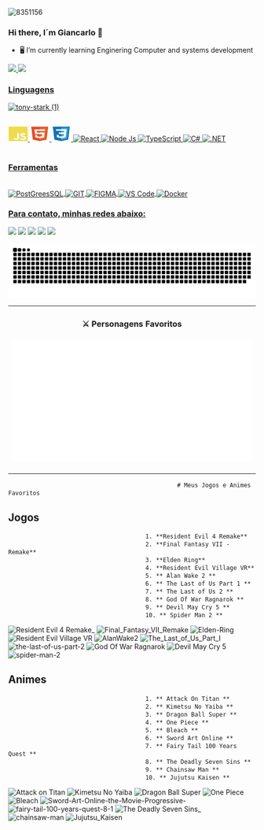 ![8351156](https://github.com/Gian-UC/Gian-UC/assets/144973904/de7de313-7ebf-40ae-8f3e-de022b86f082)
### Hi there, I´m Giancarlo 👋

- 🖥️ I’m currently learning Enginering Computer and systems development

 <div>
   <a href="https://github.com/Gian-UC">
   <img height="180em" src="https://github-readme-stats.vercel.app/api?username=Gian-UC&show_icons=true&theme=dark&include_all_commits=true&count_private=true"/>
   <img height="180em" src="https://github-readme-stats.vercel.app/api/top-langs/?username=Gian-UC&layout=compact&langs_count=6&theme=dark"/>   
</div>




### Linguagens
![tony-stark (1)](https://github.com/Gian-UC/Gian-UC/assets/144973904/26137b5b-d5a6-427f-a263-3b166d6f6016)
    
<div style="display: inline_block"><br>
  <img align="" alt="Js" height="30" width="40" src="https://raw.githubusercontent.com/devicons/devicon/master/icons/javascript/javascript-plain.svg">
  <img align="" alt="HTML" height="30" width="40" src="https://raw.githubusercontent.com/devicons/devicon/master/icons/html5/html5-original.svg">
  <img align="" alt="CSS" height="30" width="40" src="https://raw.githubusercontent.com/devicons/devicon/master/icons/css3/css3-original.svg">
  <img align="" alt="React" height="30" width="40" src="https://cdn.jsdelivr.net/gh/devicons/devicon/icons/react/react-original.svg">          
  <img align="" alt="Node Js" height="30" width="40" src="https://cdn.jsdelivr.net/gh/devicons/devicon/icons/nodejs/nodejs-original-wordmark.svg">        
  <img align="" alt="TypeScript" height="30" width="40" src="https://cdn.jsdelivr.net/gh/devicons/devicon/icons/typescript/typescript-original.svg">
  <img aligh="" alt="C#" height="30" width="50" src="https://cdn.jsdelivr.net/gh/devicons/devicon/icons/csharp/csharp-original.svg">  
  <img align="" alt=".NET" height="30" width="70" src="https://img.shields.io/badge/.NET-512BD4?style=for-the-badge&logo=dotnet&logoColor=white">
</div> 
<br>

### Ferramentas

<div style="display: inline_block"><br>
  <img align="center" alt="PostGreesSQL" height="30" width="40" src="https://cdn.jsdelivr.net/gh/devicons/devicon/icons/postgresql/postgresql-original.svg">          
  <img align="center" alt="GIT" height="30" width="40" src="https://cdn.jsdelivr.net/gh/devicons/devicon/icons/git/git-original.svg">          
  <img align="center" alt="FIGMA" height="30" width="40" src="https://cdn.jsdelivr.net/gh/devicons/devicon/icons/figma/figma-original.svg">          
  <img align="center" alt="VS Code" height="30" width="40" src="https://cdn.jsdelivr.net/gh/devicons/devicon/icons/vscode/vscode-original.svg">
  <img align="center" alt="Docker" height="30" width="80" src="https://img.shields.io/badge/Docker-2CA5E0?style=for-the-badge&logo=docker&logoColor=white">

  <br>
</div>
 
### Para contato, minhas redes abaixo:
 
<div> 
 <a href="https://instagram.com/dn.giancarlo?igshid=MzMyNGUyNmU2YQ==" target="_blank"><img src="https://img.shields.io/badge/-Instagram-%23E4405F?style=for-the-badge&logo=instagram&logoColor=white" target="_blank"></a>
 <a href="https://discord.gg/wDnGMRUZCG" target="_blank"><img src="https://img.shields.io/badge/Discord-7289DA?style=for-the-badge&logo=discord&logoColor=white" target="_blank"></a> 
 <a href="mailto:g.salomone1234@gmail.com"><img src="https://img.shields.io/badge/-Gmail-%23333?style=for-the-badge&logo=gmail&logoColor=white" target="_blank"></a>
 <a href="mailto:g.salomone@live.com"><img src="https://img.shields.io/badge/Microsoft_Outlook-0078D4?style=for-the-badge&logo=microsoft-outlook&logoColor=white" target="_blank"></a>
 <a href="https://www.linkedin.com/in/giancarlo-salomone-61620313a/" target="_blank"><img src="https://img.shields.io/badge/-LinkedIn-%230077B5?style=for-the-badge&logo=linkedin&logoColor=white" target="_blank"></a>
</div>

![snake gif](https://raw.githubusercontent.com/platane/snk/output/github-contribution-grid-snake-dark.svg)


<!--header-->
<table>
    <tr><th colspan="2"><h3>⚔️ Personagens Favoritos</h3></th></tr>  
  <tr>
    <td colspan="2" align="center">
      <img src="https://github.com/lowlighter/metrics/blob/examples/metrics.plugin.anilist.characters.svg" alt="">
      <img width="900" height="1" alt="">
    </td>  
</table>
<!--/header-->



                                                    # Meus Jogos e Animes Favoritos
## Jogos

                                           1. **Resident Evil 4 Remake**
                                           2. **Final Fantasy VII - Remake**
                                           3. **Elden Ring**
                                           4. **Resident Evil Village VR**
                                           5. ** Alan Wake 2 **
                                           6. ** The Last of Us Part 1 **
                                           7. ** The Last of Us 2 **
                                           8. ** God Of War Ragnarok **
                                           9. ** Devil May Cry 5 **
                                           10. ** Spider Man 2 **
                                           
   ![Resident Evil 4 Remake_](https://github.com/Gian-UC/Gian-UC/assets/144973904/dd02efff-cc7e-455e-a1c8-5c34ed5b4a1a)  ![Final_Fantasy_VII_Remake](https://github.com/Gian-UC/Gian-UC/assets/144973904/d4d00009-7c39-4de0-8a0b-44945b2a77b8)  ![Elden-Ring](https://github.com/Gian-UC/Gian-UC/assets/144973904/2d53682d-0ca1-488a-8eb0-cece219f4290)  ![Resident Evil Village VR](https://github.com/Gian-UC/Gian-UC/assets/144973904/b5ca0e61-fb4a-4b43-8dea-d63d16548135)  ![AlanWake2](https://github.com/Gian-UC/Gian-UC/assets/144973904/bf44a557-d721-4646-a1c9-382df99c7fd2)  ![The_Last_of_Us_Part_I](https://github.com/Gian-UC/Gian-UC/assets/144973904/f06bd54b-fd7c-402d-9d73-72c7caf22e98)  ![the-last-of-us-part-2](https://github.com/Gian-UC/Gian-UC/assets/144973904/32accaa0-2fd3-49d5-8609-8f8d96cd8df3) ![God Of War Ragnarok](https://github.com/Gian-UC/Gian-UC/assets/144973904/bcb74608-0e99-40df-9716-a8a44ba258d4)  ![Devil May Cry 5](https://github.com/Gian-UC/Gian-UC/assets/144973904/b729821a-6852-49b7-8e4c-76aaae67a306)  ![spider-man-2](https://github.com/Gian-UC/Gian-UC/assets/144973904/19355ce2-6ca9-48de-bd51-ce09dd39ae4d) 
   

## Animes

                                           1. ** Attack On Titan **
                                           2. ** Kimetsu No Yaiba **
                                           3. ** Dragon Ball Super **
                                           4. ** One Piece **
                                           5. ** Bleach **
                                           6. ** Sword Art Online **
                                           7. ** Fairy Tail 100 Years Quest **
                                           8. ** The Deadly Seven Sins **
                                           9. ** Chainsaw Man **
                                           10. ** Jujutsu Kaisen **

   ![Attack on Titan](https://github.com/Gian-UC/Gian-UC/assets/144973904/67786e44-a5af-40a0-9d99-edcc727b9821)  ![Kimetsu No Yaiba](https://github.com/Gian-UC/Gian-UC/assets/144973904/e55e0740-7618-43e4-9458-58e15c8f9281)  ![Dragon Ball Super](https://github.com/Gian-UC/Gian-UC/assets/144973904/6ef45386-659b-4f23-a2f6-df8ba858f740)  ![One Piece](https://github.com/Gian-UC/Gian-UC/assets/144973904/784b3f1e-3b9f-4cbe-8835-9d2d3fcbe5ad)  ![Bleach](https://github.com/Gian-UC/Gian-UC/assets/144973904/3aadfaf9-6c8e-46f1-8135-0e607894c391)  ![Sword-Art-Online-the-Movie-Progressive-](https://github.com/Gian-UC/Gian-UC/assets/144973904/9e6f90b2-32d7-49f7-9194-18c4e5f61122)  ![fairy-tail-100-years-quest-8-1](https://github.com/Gian-UC/Gian-UC/assets/144973904/c0225db9-b089-4880-9c95-ee019a21483f)  ![The Deadly Seven Sins_](https://github.com/Gian-UC/Gian-UC/assets/144973904/0bd6a822-974c-4988-a072-0be987c09276)  ![chainsaw-man](https://github.com/Gian-UC/Gian-UC/assets/144973904/c3e174af-8d1c-4d84-952e-c8bbd67918c9)  ![Jujutsu_Kaisen](https://github.com/Gian-UC/Gian-UC/assets/144973904/c1904a69-7ed2-45c7-85a4-722a9b93b248)
